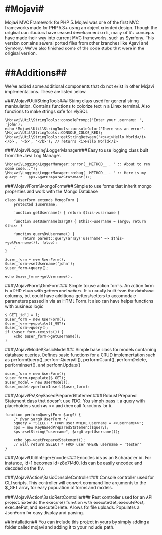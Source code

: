 #Mojavi#
======

Mojavi MVC Framework for PHP 5.  Mojavi was one of the first MVC frameworks made for PHP 5.3+ using an object oriented design.  Though the original contributors have ceased development on it, many of it's concepts have made their way into current MVC frameworks, such as Symfony.  This version contains several ported files from other branches like Agavi and Symfony.  We've also finished some of the code stubs that were in the original version.

##Additions##
=============
We've added some additional components that do not exist in other Mojavi implementations.  These are listed below.

###\Mojavi\Util\StringTools###
String class used for general string manipulation.  Contains functions to colorize text in a Linux terminal.  Also functions to make strings safe for MySQL

	\Mojavi\Util\StringTools::consolePrompt('Enter your username: ', 'john');
	echo \Mojavi\Util\StringTools::consoleColor('There was an error', \Mojavi\Util\StringTools::CONSOLE_COLOR_RED);
	\Mojavi\Util\StringTools::getStringBetween('<b><i>Hello World</i></b>', '<b>', '</b>'); // returns <i>Hello World</i>

###\Mojavi\Logging\LoggerManager###
Easy to use logging class built from the Java Log Manager.

	\Mojavi\Logging\LoggerManager::error(__METHOD__ . " :: About to run some code...");
	\Mojavi\Logging\LoggerManager::debug(__METHOD__ . " :: Here is my query: " . $ps->getPreparedStatement());

###\Mojavi\Form\MongoForm###
Simple to use forms that inherit mongo properties and work with the Mongo Database  

	class UserForm extends MongoForm {
		protected $username;
		
		function getUsername() { return $this->username }
		
		function setUsername($arg0) { $this->username = $arg0; return $this; }
		
		function queryByUsername() {
			return parent::query(array('username' => $this->getUsername()), false);
		}
	}

	$user_form = new UserForm();
	$user_form->setUsername('john');
	$user_form->query();
	
	echo $user_form->getUsername();

###\Mojavi\Form\OrmForm###
Simple to use action forms.  An action form is a PHP class with getters and setters.  It is usually built from the database columns, but could have additional getters/setters to accomodate parameters passed in via an HTML Form.  It also can have helper functions with business logic.  

	$_GET['id'] = 1;
	$user_form = new UserForm();
	$user_form->populate($_GET);
	$user_form->query();
	if ($user_form->exists()) {
		echo $user_form->getUsername();
	}

###\Mojavi\Model\BasicModel###
Simple base class for models containing database queries.  Defines basic functions for a CRUD implementation such as performQuery(), performQueryAll(), performCount(), performDelete, performInsert(), and performUpdate()

	$user_form = new UserForm();
	$user_form->populate($_GET);
	$user_model = new UserModel();
	$user_model->performInsert($user_form);
	
###\Mojavi\Ps\KeyBasedPreparedStatement###
Robust Prepared Statement class that doesn't use PDO.  You simply pass it a query with placeholders such as <<name>> and then call functions for it.
	
	function performQuery(Form $arg0) {
		/* @var $arg0 UserForm */
		$query = "SELECT * FROM user WHERE username = <<username>>";
		$ps = new KeyBasedPreparedStatement($query);
		$ps->setString("username", $arg0->getUsername());
	
		echo $ps->getPreparedStatement();
		// will return SELECT * FROM user WHERE username = 'tester'
	}

###\Mojavi\Util\IntegerEncoder###
Encodes ids as an 8 character id.  For instance, id=1 becomes id=z8e7f4d0.  Ids can be easily encoded and decoded on the fly.

###\Mojavi\Action\BasicConsoleController###
Console controller used for CLI scripts.  This controller will convert command line arguments to the $_GET array for easy population of forms and models.

###\Mojavi\Action\BasicRestController###
Rest controller used for an API project.  Extends the execute() function with executeGet, executePost, executePut, and executeDelete.  Allows for file uploads.  Populates a JsonForm for easy display and parsing.

##Installation##
You can include this project in yours by simply adding a folder called mojavi and adding it to your include_path.
